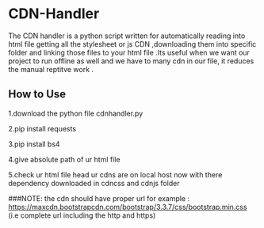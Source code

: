 # CDN-Handler
The CDN handler is a python script written for automatically reading into html file getting all the stylesheet or js CDN ,downloading them into specific folder and linking those files to your html file .Its useful when we want our project to run offline as well and we have to many cdn in our file, it reduces the manual reptitve work .

## How to Use
1.download the python file cdnhandler.py


2.pip install requests


3.pip install  bs4


4.give absolute path of ur html file


5.check ur html file head ur cdns are on local host now with there dependency downloaded in cdncss and cdnjs folder 

###NOTE: the cdn should have proper url for example : https://maxcdn.bootstrapcdn.com/bootstrap/3.3.7/css/bootstrap.min.css (i.e complete url including the http and https)
